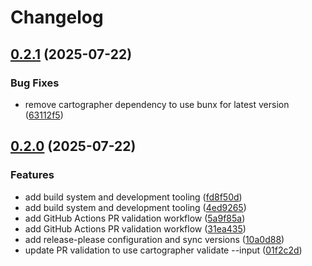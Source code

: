 # Changelog

## [0.2.1](https://github.com/elanthia-online/mapdb/compare/v0.2.0...v0.2.1) (2025-07-22)


### Bug Fixes

* remove cartographer dependency to use bunx for latest version ([63112f5](https://github.com/elanthia-online/mapdb/commit/63112f5ff30fb6122ab2b6be7993fcdf37449c71))

## [0.2.0](https://github.com/elanthia-online/mapdb/compare/v0.1.0...v0.2.0) (2025-07-22)


### Features

* add build system and development tooling ([fd8f50d](https://github.com/elanthia-online/mapdb/commit/fd8f50dc5496af5114802f8795533e97376da83a))
* add build system and development tooling ([4ed9265](https://github.com/elanthia-online/mapdb/commit/4ed92653d929229e5884820f733b221e46710a0b))
* add GitHub Actions PR validation workflow ([5a9f85a](https://github.com/elanthia-online/mapdb/commit/5a9f85a867b7d83044e7ef2e356fd0312b49a052))
* add GitHub Actions PR validation workflow ([31ea435](https://github.com/elanthia-online/mapdb/commit/31ea4356976cff07fb45cd0aa5b13cd2b63a95b7))
* add release-please configuration and sync versions ([10a0d88](https://github.com/elanthia-online/mapdb/commit/10a0d885e04390974d7a75fdf9a633cbbd4236e3))
* update PR validation to use cartographer validate --input ([01f2c2d](https://github.com/elanthia-online/mapdb/commit/01f2c2dbd39494a298b164dba6d9350de8830052))
